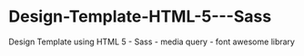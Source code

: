 # Design-Template-HTML-5---Sass
Design Template using  HTML 5 - Sass - media query - font awesome library 
